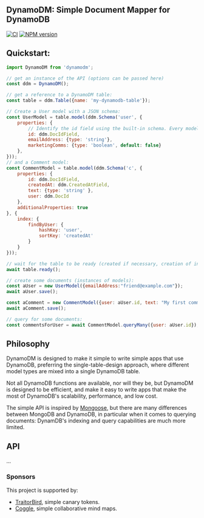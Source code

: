## DynamoDM: Simple Document Mapper for DynamoDB

[![CI](https://github.com/autopulated/DynamoDM/actions/workflows/test.yml/badge.svg)](https://github.com/autopulated/DynamoDM/actions/workflows/test.yml)
[![NPM version](https://img.shields.io/npm/v/dynamodm.svg?style=flat)](https://www.npmjs.com/package/dynamodm)


## Quickstart:
```js
import DynamoDM from 'dynamodm';

// get an instance of the API (options can be passed here)
const ddm = DynamoDM();

// get a reference to a DynamoDM table:
const table = ddm.Table({name: 'my-dynamodb-table'});

// Create a User model with a JSON schema:
const UserModel = table.model(ddm.Schema('user', {
    properties: {
        // Identify the id field using the built-in schema. Every model in the same table must share the same id field name:
        id: ddm.DocIdField,
        emailAddress: {type: 'string'},
        marketingComms: {type: 'boolean', default: false}
    },
}));
// and a Comment model:
const CommentModel = table.model(ddm.Schema('c', {
    properties: {
        id: ddm.DocIdField,
        createdAt: ddm.CreatedAtField,
        text: {type: 'string' },
        user: ddm.DocId
    },
    additionalProperties: true
}, {
    index: {
        findByUser: {
            hashKey: 'user',
            sortKey: 'createdAt'
        }
    }
}));

// wait for the table to be ready (created if necessary, creation of index):
await table.ready();

// create some documents (instances of models):
const aUser = new UserModel({emailAddress:"friend@example.com"});
await aUser.save();

const aComment = new CommentModel({user: aUser.id, text: "My first comment."});
await aComment.save();

// query for some documents:
const commentsForUser = await CommentModel.queryMany({user: aUser.id});

```

## Philosophy
DynamoDM is designed to make it simple to write simple apps that use DynamoDB,
preferring the single-table-design approach, where different model types are
mixed into a single DynamoDB table.

Not all DynamoDB functions are available, nor will they be, but DynamoDM is
designed to be efficient, and make it easy to write apps that make the most of
DynamoDB's scalability, performance, and low cost.

The simple API is inspired by [Mongoose](https://mongoosejs.com), but there are
many differences between MongoDB and DynamoDB, in particular when it comes to
querying documents: DynamDB's indexing and query capabilities are much more
limited.


## API
...


### Sponsors
This project is supported by:
 * [TraitorBird](https://traitorbird.com), simple canary tokens.
 * [Coggle](https://coggle.it), simple collaborative mind maps.

